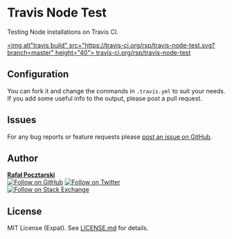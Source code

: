 Travis Node Test
================

[github-url]: https://github.com/rsp/travis-node-test
[readme-url]: https://github.com/rsp/travis-node-test#readme
[issues-url]: https://github.com/rsp/travis-node-test/issues
[license-url]: https://github.com/rsp/travis-node-test/blob/master/LICENSE.md
[travis-url]: https://travis-ci.org/rsp/travis-node-test
[travis-img]: https://travis-ci.org/rsp/travis-node-test.svg?branch=master
[snyk-url]: https://snyk.io/test/github/rsp/travis-node-test
[snyk-img]: https://snyk.io/test/github/rsp/travis-node-test/badge.svg
[david-url]: https://david-dm.org/rsp/travis-node-test
[david-img]: https://david-dm.org/rsp/travis-node-test/status.svg
[github-follow-url]: https://github.com/rsp
[github-follow-img]: https://img.shields.io/github/followers/rsp.svg?style=social&label=Follow
[twitter-follow-url]: https://twitter.com/intent/follow?screen_name=pocztarski
[twitter-follow-img]: https://img.shields.io/twitter/follow/pocztarski.svg?style=social&label=Follow
[stackoverflow-url]: https://stackoverflow.com/users/613198/rsp
[stackexchange-url]: https://stackexchange.com/users/303952/rsp
[stackexchange-img]: https://stackexchange.com/users/flair/303952.png

Testing Node installations on Travis CI.

[<img alt"travis build" src="https://travis-ci.org/rsp/travis-node-test.svg?branch=master" height="40"> travis-ci.org/rsp/travis-node-test][travis-url]

Configuration
-------------
You can fork it and change the commands in `.travis.yml` to suit your needs.
If you add some useful info to the output, please post a pull request.

Issues
------
For any bug reports or feature requests please
[post an issue on GitHub][issues-url].

Author
------
[**Rafał Pocztarski**](https://pocztarski.com/)
<br/>
[![Follow on GitHub][github-follow-img]][github-follow-url]
[![Follow on Twitter][twitter-follow-img]][twitter-follow-url]
<br/>
[![Follow on Stack Exchange][stackexchange-img]][stackoverflow-url]

License
-------
MIT License (Expat). See [LICENSE.md](LICENSE.md) for details.

